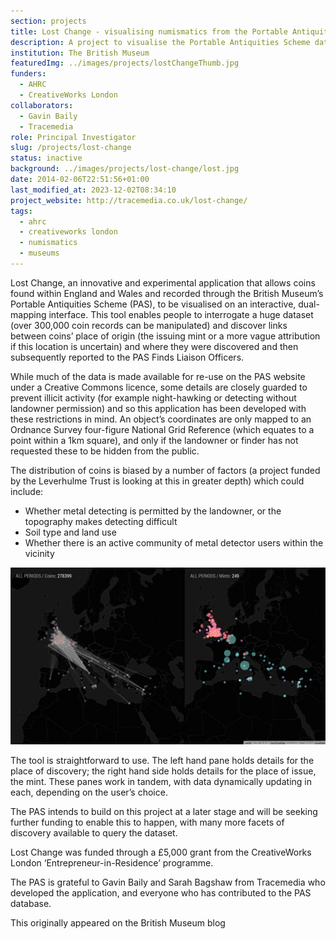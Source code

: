 ```yaml
---
section: projects
title: Lost Change - visualising numismatics from the Portable Antiquities Scheme
description: A project to visualise the Portable Antiquities Scheme database
institution: The British Museum
featuredImg: ../images/projects/lostChangeThumb.jpg
funders:
  - AHRC
  - CreativeWorks London
collaborators:
  - Gavin Baily
  - Tracemedia
role: Principal Investigator
slug: /projects/lost-change
status: inactive
background: ../images/projects/lost-change/lost.jpg 
date: 2014-02-06T22:51:56+01:00
last_modified_at: 2023-12-02T08:34:10
project_website: http://tracemedia.co.uk/lost-change/
tags:
  - ahrc
  - creativeworks london
  - numismatics
  - museums
---
```

Lost Change, an innovative and experimental application that allows coins found within England and Wales and recorded through the British Museum’s Portable Antiquities Scheme (PAS), to be visualised on an interactive, dual-mapping interface. This tool enables people to interrogate a huge dataset (over 300,000 coin records can be manipulated) and discover links between coins’ place of origin (the issuing mint or a more vague attribution if this location is uncertain) and where they were discovered and then subsequently reported to the PAS Finds Liaison Officers.

While much of the data is made available for re-use on the PAS website under a Creative Commons licence, some details are closely guarded to prevent illicit activity (for example night-hawking or detecting without landowner permission) and so this application has been developed with these restrictions in mind. An object’s coordinates are only mapped to an Ordnance Survey four-figure National Grid Reference (which equates to a point within a 1km square), and only if the landowner or finder has not requested these to be hidden from the public.

The distribution of coins is biased by a number of factors (a project funded by the Leverhulme Trust is looking at this in greater depth) which could include:

* Whether metal detecting is permitted by the landowner, or the topography makes detecting difficult
* Soil type and land use
* Whether there is an active community of metal detector users within the vicinity

![A screenshot of the interface](../images/2014/544x306.jpg)

The tool is straightforward to use. The left hand pane holds details for the place of discovery; the right hand side holds 
details for the place of issue, the mint. These panes work in tandem, with data dynamically updating in each, depending on 
the user’s choice.

The PAS intends to build on this project at a later stage and will be seeking further funding to enable this to happen, 
with many more facets of discovery available to query the dataset.

Lost Change was funded through a £5,000 grant from the CreativeWorks London 
‘Entrepreneur-in-Residence’ programme.

The PAS is grateful to Gavin Baily and Sarah Bagshaw from Tracemedia who developed the application, and everyone who has 
contributed to the PAS database.

This originally appeared on the British Museum blog
